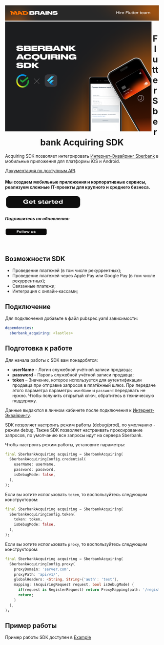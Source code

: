 <a href="https://madbrains.ru/?utm_source=gthb"><img src="docs/banner.png"></a>
<img align="left" src="docs/sber_sdk.png" width="480" height="360" /></a>

<h1 align="center">Flutter Sberbank Acquiring SDK</h1>

Acquiring SDK позволяет интегрировать [Интернет-Эквайринг Sberbank][acquiring] в мобильные приложения для платформы iOS и Android. 

[Документация по доступным API][documentation].

<p><h4> Мы создаем мобильные приложения и корпоративные сервисы, реализуем сложные IT-проекты для крупного и среднего бизнеса.</h4>
<a href="https://madbrains.ru/?utm_source=gthb">
<img src="docs/get_started_stroke.png" width="249" height="45"></a>
</p>
<p><h5>Подпишитесь на обновления:</h5>
<a href="https://github.com/MadBrains" >
<img src="docs/follow_us_stroke.png" width="138" height="24"></a></p>
</br>


## Возможности SDK

- Проведение платежей (в том числе рекуррентных);
- Проведение платежей через Apple Pay или Google Pay (в том числе рекуррентных);
- Связанные платежи;
- Интеграция с онлайн-кассами;

## Подключение
Для подключения добавьте в файл pubspec.yaml зависимости:
```yaml
dependencies:
  sberbank_acquiring: <lastles>
```

## Подготовка к работе

Для начала работы с SDK вам понадобятся:
* **userName** - Логин служебной учётной записи продавца; 
* **password** - Пароль служебной учётной записи продавца;
* **token** – Значение, которое используется для аутентификации продавца при отправке запросов в платёжный шлюз. При передаче этого параметра параметры `userName` и `pаssword` передавать не нужно. Чтобы получить открытый ключ, обратитесь в техническую поддержку.

Данные выдаются в личном кабинете после подключения к [Интернет-Эквайрингу][acquiring].

SDK позволяет настроить режим работы (debug/prod), по умолчанию - режим debug.
Также SDK позволяет настраивать проксирование запросов, по умолчанию все запросы идут на сервера Sberbank.

Чтобы настроить режим работы, установите параметры:
```dart
final SberbankAcquiring acquiring = SberbankAcquiring(
  SberbankAcquiringConfig.credential(
    userName: userName,
    password: password,
    isDebugMode: false,
  ),
);
```

Если вы хотите использовать `token`, то воспользуйтесь следующим конструктором:
```dart
final SberbankAcquiring acquiring = SberbankAcquiring(
  SberbankAcquiringConfig.token(
    token: token,
    isDebugMode: false,
  ),
);
```

Если вы хотите использовать `proxy`, то воспользуйтесь следующим конструктором:
```dart
final SberbankAcquiring acquiring = SberbankAcquiring(
  SberbankAcquiringConfig.proxy(
    proxyDomain: 'server.com',
    proxyPath: 'api/v1/',
    globalHeaders: <String, String>{'auth': 'test'},
    mapping: (AcquiringRequest request, bool isDebugMode) {
      if(request is RegisterRequest) return ProxyMapping(path: '/register');
      return;
    }
  ),
);
```

## Пример работы

Пример работы SDK доступен в [Example][example]


[documentation]: https://securepayments.sberbank.ru/wiki/doku.php/integration:api:rest:start
[acquiring]: https://securepayments.sberbank.ru/wiki/doku.php/main_page
[example]: https://github.com/MadBrains/Sberbank-Acquiring-SDK-Flutter/tree/main/example/